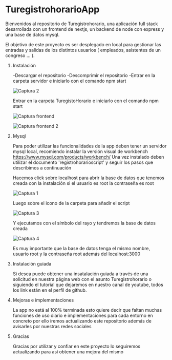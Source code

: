 # TuregistrohorarioApp

Bienvenidos al repositorio de Turegistrohorario, una aplicación full stack desarrollada con un frontend de nextjs, un backend de node con express y una base de datos mysql.

El objetivo de este proyecto es ser desplegado en local para gestionar las entradas y salidas de los distintos usuarios ( empleados, asistentes de un congreso ... ).

1. Instalación

   -Descargar el repositorio
   -Descomprimir el repositorio
   -Entrar en la carpeta servidor e iniciarlo con el comando npm start
   
   ![Captura 2](https://github.com/Juniorwebprogrammer/TuregistrohorarioApp/assets/95927731/52763c0f-5168-416a-bdbe-d6cde62b557a)
   
   Entrar en la carpeta TuregistoHorario e iniciarlo con el comando npm start
   
   ![Captura frontend](https://github.com/Juniorwebprogrammer/Registro_Horario/assets/95927731/2b9ede1f-449b-4f70-838f-4fef4968e65b)

   ![Captura frontend 2](https://github.com/Juniorwebprogrammer/Registro_Horario/assets/95927731/3e6b0ede-2824-41ee-8833-846107d58e48)

3. Mysql

   Para poder utilizar las funcionalidades de la app deben tener un servidor mysql local, recomiendo instalar la versión visual de workbench https://www.mysql.com/products/workbench/
   Una vez instalado deben utilizar el documento 'registrohorarioscript' y seguir los pasos que describimos a continuación

    Hacemos click sobre localhost para abrir la base de datos que tenemos creada con la instalación si el usuario es root la contraseña es root

   ![Captura 1](https://github.com/Juniorwebprogrammer/Registro_Horario/assets/95927731/36d028d3-512f-4ba9-aa52-44507c1e27e6)


   Luego sobre el icono de la carpeta para añadir el script

   ![Captura 3](https://github.com/Juniorwebprogrammer/Registro_Horario/assets/95927731/fdded9ee-15db-45cc-bcc9-e74a7101ad79)



   Y ejecutamos con el símbolo del rayo y tendremos la base de datos creada

   ![Captura 4](https://github.com/Juniorwebprogrammer/Registro_Horario/assets/95927731/745b6438-be91-4292-932e-1efa8d9dcdf5)



   Es muy importante que la base de datos tenga el mismo nombre, usuario root y la contraseña root además del localhost:3000

4. Instalación guiada

   Si desea puede obtener una insatalación guiada a través de una solicitud en nuestra página web con el asunto Turegistrohorario o siguiendo el tutorial que dejaremos en nuestro canal de youtube, todos los link están en el perfil de github.

5. Mejoras e implementaciones

   La app no está al 100% terminada esto quiere decir que faltan muchas funciones de uso diario e implementaciones para cada entorno en concreto por ello iremos actualizando este repositorio además de avisarles por nuestras redes sociales

6. Gracias

   Gracias por utilizar y confiar en este proyecto lo seguiremos actualizando para así obtener una mejora del mismo
   


   

  


  

